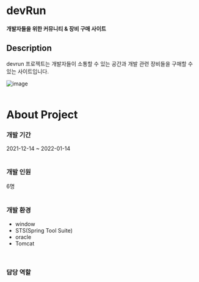 # devRun

#### 개발자들을 위한 커뮤니티  & 장비 구매 사이트  

## Description 

devrun 프로젝트는 개발자들이 소통할 수 있는 공간과 개발 관련 장비들을 구매할 수 있는 사이트입니다.  


![image](https://user-images.githubusercontent.com/90877446/151754660-d3f4a8ee-c008-47b8-b1a0-a69568b457df.png)  
</br>
# About Project  

### 개발 기간  
2021-12-14 ~ 2022-01-14  
</br>

### 개발 인원 
6명    
</br>

### 개발 환경 
<ul>
  <li>window</li>
  <li>STS(Spring Tool Suite)</li>
  <li>oracle</li>
  <li>Tomcat</li>
</ul>  
</br>

### 담당 역할









